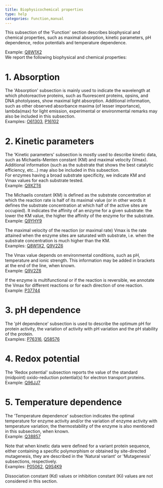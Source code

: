 ```yaml
---
title: Biophysicochemical properties
type: help
categories: Function,manual
---
```


This subsection of the 'Function' section describes biophysical and chemical properties, such as maximal absorption, kinetic parameters, pH dependence, redox potentials and temperature dependence.

Example: [Q8W1X2](https://www.uniprot.org/uniprotkb/Q8W1X2#function)  
We report the following biophysical and chemical properties:

# 1. Absorption

The 'Absorption' subsection is mainly used to indicate the wavelength at which photoreactive proteins, such as fluorescent proteins, opsins, and DNA photolyases, show maximal light absorption. Additional information, such as other observed absorbance maxima (of lesser importance), lambda(max) for light emission, experimental or environmental remarks may also be included in this subsection.  
Examples: [O61303](https://www.uniprot.org/uniprotkb/O61303#function), [P16102](https://www.uniprot.org/uniprotkb/P16102#function)

# 2. Kinetic parameters

The 'Kinetic parameters' subsection is mostly used to describe kinetic data, such as Michaelis-Menten constant (KM) and maximal velocity (Vmax). Additional information (such as the substrate that shows the best catalytic efficiency, etc...) may also be included in this subsection.  
For enzymes having a broad substrate specificity, we indicate KM and Vmax values for each substrate tested.  
Example: [Q9XZT6](https://www.uniprot.org/uniprotkb/Q9XZT6#function)

The Michaelis constant (KM) is defined as the substrate concentration at which the reaction rate is half of its maximal value (or in other words it defines the substrate concentration at which half of the active sites are occupied). It indicates the affinity of an enzyme for a given substrate: the lower the KM value, the higher the affinity of the enzyme for the substrate.  
Example: [Q9YHY9](https://www.uniprot.org/uniprotkb/Q9YHY9#function)

The maximal velocity of the reaction (or maximal rate) Vmax is the rate attained when the enzyme sites are saturated with substrate, i.e. when the substrate concentration is much higher than the KM.  
Examples: [Q8W1X2](https://www.uniprot.org/uniprotkb/Q8W1X2#function), [Q9V2Z6](https://www.uniprot.org/uniprotkb/Q9V2Z6#function)

The Vmax value depends on environmental conditions, such as pH, temperature and ionic strength. This information may be added in brackets at the end of the line, when known.  
Example: [Q9V2Z6](https://www.uniprot.org/uniprotkb/Q9V2Z6#function)

If the enzyme is multifunctional or if the reaction is reversible, we annotate the Vmax for different reactions or for each direction of one reaction.  
Example: [P37744](https://www.uniprot.org/uniprotkb/P37744#function)

# 3. pH dependence

The 'pH dependence' subsection is used to describe the optimum pH for protein activity, the variation of activity with pH variation and the pH stability of the protein.  
Examples: [P76316](https://www.uniprot.org/uniprotkb/P76316#function), [Q58576](https://www.uniprot.org/uniprotkb/Q58576#function)

# 4. Redox potential

The 'Redox potential' subsection reports the value of the standard (midpoint) oxido-reduction potential(s) for electron transport proteins.  
Example: [Q96JJ7](https://www.uniprot.org/uniprotkb/Q96JJ7#function)

# 5. Temperature dependence

The 'Temperature dependence' subsection indicates the optimal temperature for enzyme activity and/or the variation of enzyme activity with temperature variation; the thermostability of the enzyme is also mentioned in this subsection, when known.  
Example: [Q38857](https://www.uniprot.org/uniprotkb/Q38857#function)

Note that when kinetic data were defined for a variant protein sequence, either containing a specific polymorphism or obtained by site-directed mutagenesis, they are described in the 'Natural variant' or 'Mutagenesis' subsections, respectively.  
Examples: [P05062](https://www.uniprot.org/uniprotkb/P05062#function), [Q9S4K9](https://www.uniprot.org/uniprotkb/Q9S4K9#function)

Dissociation constant (Kd) values or inhibition constant (Ki) values are not considered in this section.
